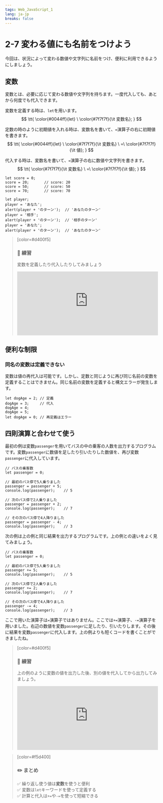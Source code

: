 ```yaml
---
tags: Web_JavaScript_1
lang: ja-jp
breaks: false
---
```


<style>
iframe{
  border: none;
  width: 100%;
  min-height: 15em;
}
.mathjax > .MJXc-display {
    background: #eee;
    border-radius: 8px;
    box-shadow: #eee 0 -6px, #eee 0 6px;
}
</style>

# 2-7 変わる値にも名前をつけよう

今回は、状況によって変わる数値や文字列に名前をつけ、便利に利用できるようにしましょう。

## 変数

変数とは、必要に応じて変わる数値や文字列を持ちます。一度代入しても、あとから何度でも代入できます。

変数を定義する時は、`let`を用います。
$$
\tt{
    \color{#0044ff}{let}
    \ 
    \color{#7f7f7f}{\it 変数名};
}
$$

定数の時のように初期値を入れる時は、変数名を書いて、`=`演算子の右に初期値を書きます。
$$
\tt{
    \color{#0044ff}{let}
    \ 
    \color{#7f7f7f}{\it 変数名}
    \ =\ 
    \color{#7f7f7f}{\it 値};
}
$$

代入する時は、変数名を書いて、`=`演算子の右に数値や文字列を書きます。
$$
\tt{
    \color{#7f7f7f}{\it 変数名}
    \ =\ 
    \color{#7f7f7f}{\it 値};
}
$$

```javascript=
let score = 0;
score = 20;       // score: 20
score = 50;       // score: 50
score = 70;       // score: 70

let player;
player = 'あなた';
alert(player + 'のターン');  // 'あなたのターン'
player = '相手';
alert(player + 'のターン');  // '相手のターン'
player = 'あなた';
alert(player + 'のターン');  // 'あなたのターン'
```

> [color=#d400f5]
> 
> ### :rocket: **練習**
> 
> 変数を定義したり代入したりしてみましょう
> 
> <iframe src="https://uec-programming.github.io/basic_training/web-sample/editor.html?code=// 変数を定義\nlet     =    ;\n// 出力\nconsole.log(     );\n// 代入\n    =    ;\n// 出力\nconsole.log(     )"></iframe>
> 

## 便利な制限

### 同名の変数は定義できない
変数は値の再代入は可能です。しかし、定数と同じように再び同じ名前の変数を定義することはできません。同じ名前の変数を定義すると構文エラーが発生します。
<!--
定数と同じだね
-->

```javascript=
let dogAge = 2; // 定義
dogAge = 3;     // 代入
dogAge = 4;
dogAge = 5;
let dogAge = 0; // 再定義はエラー
```


## 四則演算と合わせて使う
最初の例は変数`passenger`を用いてバスの中の乗客の人数を出力するプログラムです。変数`passenger`に数値を足したり引いたりした数値を、再び変数`passenger`に代入しています。


```javascript=
// バスの乗客数
let passenger = 0;

// 最初のバス停で5人乗りました
passenger = passenger + 5;
console.log(passenger);    // 5

// 次のバス停で2人乗りました
passenger = passenger + 2;
console.log(passenger);    // 7

// その次のバス停で4人降りました
passenger = passenger - 4;
console.log(passenger);    // 3
```

<!-- 右辺が先に評価され、左辺の変数に代入 -->
次の例は上の例と同じ結果を出力するプログラムです。上の例との違いをよく見てみましょう。
```javascript=
// バスの乗客数
let passenger = 0;

// 最初のバス停で5人乗りました
passenger += 5;
console.log(passenger);    // 5

// 次のバス停で2人乗りました
passenger += 2;
console.log(passenger);    // 7

// その次のバス停で4人降りました
passenger -= 4;
console.log(passenger);    // 3
```
ここで用いた演算子は`=`演算子ではありません。ここでは`+=`演算子、`-=`演算子を用いました。右辺の数値を変数`passenger`に足したり、引いたりします。その後に結果を変数`passenger`に代入します。上の例よりも短くコードを書くことができましたね。

> [color=#d400f5]
> 
> ### :rocket: **練習**
> 
> 上の例のように変数の値を出力した後、別の値を代入してから出力してみましょう。
> 
> <iframe src="https://uec-programming.github.io/basic_training/web-sample/editor.html?code=// 変数を定義\n\n// 出力\n\n// 変数に新しい値を代入\n\n// 出力\n"></iframe>
> 

> [color=#f5d400]
> ### :pencil2: **まとめ**
> 
> :white_check_mark: 繰り返し使う値は**変数**を使うと便利  
> :white_check_mark: 変数は`let`キーワードを使って定義する  
> :white_check_mark: 計算と代入は`+=`や`-=`を使って短縮できる
